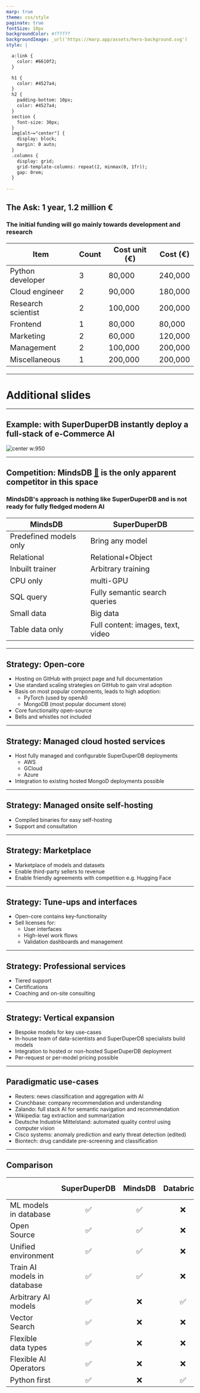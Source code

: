```yaml
---
marp: true
theme: css/style
paginate: true
fontSize: 10px
backgroundColor: #ffffff
backgroundImage: _url('https://marp.app/assets/hero-background.svg')
style: |

  a:link {
    color: #6610f2;
  }

  h1 {
    color: #4527a4;
  }
  h2 {
    padding-bottom: 10px;
    color: #4527a4;
  }
  section {
    font-size: 30px;
  }
  img[alt~="center"] {
    display: block;
    margin: 0 auto;
  }
  .columns {
    display: grid;
    grid-template-columns: repeat(2, minmax(0, 1fr));
    gap: 0rem;
  }
  
---
```


<style scoped>
table {
  font-size: 20px;
}
</style>


## The Ask: 1 year, 1.2 million €

### The initial funding will go mainly towards development and research



| Item                 | Count | Cost unit (€) | Cost (€) |
| -------------------- | ----- | ------------- | -------- |
| Python developer     | 3     | 80,000        | 240,000  |
| Cloud engineer       | 2     | 90,000        | 180,000  |
| Research scientist   | 2     | 100,000       | 200,000  |
| Frontend             | 1     | 80,000        | 80,000   |
| Marketing            | 2     | 60,000        | 120,000  |
| Management           | 2     | 100,000       | 200,000  |
| Miscellaneous        | 1     | 200,000       | 200,000  |

---

# Additional slides

---

## Example: with SuperDuperDB instantly deploy a full-stack of e-Commerce AI

![center w:950](images/cycle-linear-e-commerce.svg)

---

## Competition: MindsDB [:link:](https://mindsdb.com/) is the only apparent competitor in this space

### MindsDB's approach is nothing like SuperDuperDB and is not ready for fully fledged modern AI

<style scoped>
table {
  font-size: 16px;
}
</style>

| MindsDB                | SuperDuperDB                      |
| ---------------------- | --------------------------------- |
| Predefined models only | Bring any model                   |
| Relational             | Relational+Object                 |
| Inbuilt trainer        | Arbitrary training                |
| CPU only               | multi-GPU                         |
| SQL query              | Fully semantic search queries     |
| Small data             | Big data                          |
| Table data only        | Full content: images, text, video |

---

## Strategy: Open-core

- Hosting on GitHub with project page and full documentation
- Use standard scaling strategies on GitHub to gain viral adoption
- Basis on most popular components, leads to high adoption:
  - PyTorch (used by openAI)
  - MongoDB (most popular document store)
- Core functionality open-source
- Bells and whistles not included

---

## Strategy: Managed cloud hosted services

- Host fully managed and configurable SuperDuperDB deployments
  - AWS
  - GCloud
  - Azure
- Integration to existing hosted MongoD deployments possible

---

## Strategy: Managed onsite self-hosting

- Compiled binaries for easy self-hosting
- Support and consultation

---

## Strategy: Marketplace

- Marketplace of models and datasets
- Enable third-party sellers to revenue
- Enable friendly agreements with competition e.g. Hugging Face

---

## Strategy: Tune-ups and interfaces

- Open-core contains key-functionality
- Sell licenses for:
  - User interfaces
  - High-level work flows
  - Validation dashboards and management

---

## Strategy: Professional services 

- Tiered support
- Certifications
- Coaching and on-site consulting

---

## Strategy: Vertical expansion

- Bespoke models for key use-cases
- In-house team of data-scientists and SuperDuperDB specialists build models
- Integration to hosted or non-hosted SuperDuperDB deployment
- Per-request or per-model pricing possible

---

## Paradigmatic use-cases

- Reuters: news classification and aggregation with AI
- Crunchbase: company recommendation and understanding
- Zalando: full stack AI for semantic navigation and recommendation
- Wikipedia: tag extraction and summarization
- Deutsche Industrie Mittelstand: automated quality control using computer vision
- Cisco systems: anomaly prediction and early threat detection (edited)
- Biontech: drug candidate pre-screening and classification

---

<style scoped>
table {
  font-size: 20px;
}
</style>

## Comparison

<center>

| | SuperDuperDB | MindsDB | Databricks | Snowflake | AWS Sagemaker | Eto |
| - | :-: | :-: | :-: | :-: | :-: | :-: |
| ML models in database | ✅ | ✅ | ❌ | ❌ | ❌ | ❌ |
| Open Source | ✅ | ✅ | ❌ | ❌ | ❌ | ✅ |
| Unified environment | ✅ | ✅ | ❌ | ❌ | ❌ | ❌ |
| Train AI models in database | ✅ | ✅ | ❌ | ❌ | ❌ | ❌ |
| Arbitrary AI models | ✅ | ❌ | ✅ | ❌ | ✅ | ❌ |
| Vector Search | ✅ | ❌ | ❌ | ❌ | ❌ | ✅ |
| Flexible data types | ✅ | ❌ | ❌ | ❌ | ❌ | ✅ |
| Flexible AI Operators | ✅ | ❌ | ❌ | ❌ | ❌ | ❌ |
| Python first | ✅ | ❌ | ✅ | ❌ | ✅ | ❌ |


</center>